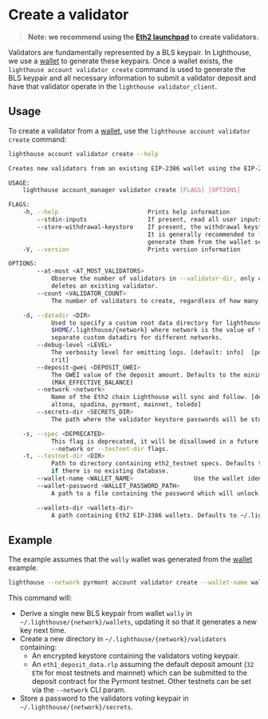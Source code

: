 # Create a validator

[launchpad]: https://launchpad.ethereum.org/

>
> **Note: we recommend using the [Eth2 launchpad][launchpad] to create validators.**

Validators are fundamentally represented by a BLS keypair. In Lighthouse, we
use a [wallet](./wallet-create.md) to generate these keypairs. Once a wallet
exists, the `lighthouse account validator create` command is used to generate
the BLS keypair and all necessary information to submit a validator deposit and
have that validator operate in the `lighthouse validator_client`.

## Usage

To create a validator from a [wallet](./wallet-create.md), use the `lighthouse
account validator create` command:

```bash
lighthouse account validator create --help

Creates new validators from an existing EIP-2386 wallet using the EIP-2333 HD key derivation scheme.

USAGE:
    lighthouse account_manager validator create [FLAGS] [OPTIONS]

FLAGS:
    -h, --help                         Prints help information
        --stdin-inputs                 If present, read all user inputs from stdin instead of tty.
        --store-withdrawal-keystore    If present, the withdrawal keystore will be stored alongside the voting keypair.
                                       It is generally recommended to *not* store the withdrawal key and instead
                                       generate them from the wallet seed when required.
    -V, --version                      Prints version information

OPTIONS:
        --at-most <AT_MOST_VALIDATORS>
            Observe the number of validators in --validator-dir, only creating enough to reach the given count. Never
            deletes an existing validator.
        --count <VALIDATOR_COUNT>
            The number of validators to create, regardless of how many already exist

    -d, --datadir <DIR>
            Used to specify a custom root data directory for lighthouse keys and databases. Defaults to
            $HOME/.lighthouse/{network} where network is the value of the `network` flag Note: Users should specify
            separate custom datadirs for different networks.
        --debug-level <LEVEL>
            The verbosity level for emitting logs. [default: info]  [possible values: info, debug, trace, warn, error,
            crit]
        --deposit-gwei <DEPOSIT_GWEI>
            The GWEI value of the deposit amount. Defaults to the minimum amount required for an active validator
            (MAX_EFFECTIVE_BALANCE)
        --network <network>
            Name of the Eth2 chain Lighthouse will sync and follow. [default: mainnet]  [possible values: medalla,
            altona, spadina, pyrmont, mainnet, toledo]
        --secrets-dir <SECRETS_DIR>
            The path where the validator keystore passwords will be stored. Defaults to ~/.lighthouse/{network}/secrets

    -s, --spec <DEPRECATED>
            This flag is deprecated, it will be disallowed in a future release. This value is now derived from the
            --network or --testnet-dir flags.
    -t, --testnet-dir <DIR>
            Path to directory containing eth2_testnet specs. Defaults to a hard-coded Lighthouse testnet. Only effective
            if there is no existing database.
        --wallet-name <WALLET_NAME>                 Use the wallet identified by this name
        --wallet-password <WALLET_PASSWORD_PATH>
            A path to a file containing the password which will unlock the wallet.

        --wallets-dir <wallets-dir>
            A path containing Eth2 EIP-2386 wallets. Defaults to ~/.lighthouse/{network}/wallets
```

## Example

The example assumes that the `wally` wallet was generated from the
[wallet](./wallet-create.md) example.

```bash
lighthouse --network pyrmont account validator create --wallet-name wally --wallet-password wally.pass --count 1
```

This command will:

- Derive a single new BLS keypair from wallet `wally` in `~/.lighthouse/{network}/wallets`, updating it so that it generates a
    new key next time.
- Create a new directory in `~/.lighthouse/{network}/validators` containing:
    - An encrypted keystore containing the validators voting keypair.
	- An `eth1_deposit_data.rlp` assuming the default deposit amount (`32 ETH`
		for most testnets and mainnet) which can be submitted to the deposit
		contract for the Pyrmont testnet. Other testnets can be set via the
		`--network` CLI param.
- Store a password to the validators voting keypair in `~/.lighthouse/{network}/secrets`.
